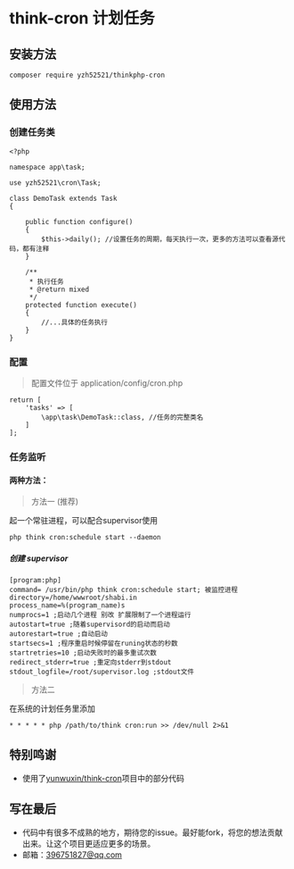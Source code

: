 # think-cron 计划任务

## 安装方法
```
composer require yzh52521/thinkphp-cron
```

## 使用方法

### 创建任务类

```
<?php

namespace app\task;

use yzh52521\cron\Task;

class DemoTask extends Task
{

    public function configure()
    {
        $this->daily(); //设置任务的周期，每天执行一次，更多的方法可以查看源代码，都有注释
    }

    /**
     * 执行任务
     * @return mixed
     */
    protected function execute()
    {
        //...具体的任务执行
    }
}

```

### 配置
> 配置文件位于 application/config/cron.php

```
return [
    'tasks' => [
        \app\task\DemoTask::class, //任务的完整类名
    ]
];
```

### 任务监听

#### 两种方法：

> 方法一 (推荐)

起一个常驻进程，可以配合supervisor使用
~~~
php think cron:schedule start --daemon
~~~
##### 创建 supervisor 
```
[program:php]
command= /usr/bin/php think cron:schedule start; 被监控进程
directory=/home/wwwroot/shabi.in
process_name=%(program_name)s
numprocs=1 ;启动几个进程 别改 扩展限制了一个进程运行
autostart=true ;随着supervisord的启动而启动
autorestart=true ;自动启动
startsecs=1 ;程序重启时候停留在runing状态的秒数
startretries=10 ;启动失败时的最多重试次数
redirect_stderr=true ;重定向stderr到stdout
stdout_logfile=/root/supervisor.log ;stdout文件
```

> 方法二

在系统的计划任务里添加
~~~
* * * * * php /path/to/think cron:run >> /dev/null 2>&1
~~~
## 特别鸣谢
- 使用了[yunwuxin/think-cron](https://packagist.org/packages/yunwuxin/think-cron/ "创建自定义指令")项目中的部分代码

## 写在最后
- 代码中有很多不成熟的地方，期待您的issue。最好能fork，将您的想法贡献出来。让这个项目更适应更多的场景。
- 邮箱：396751827@qq.com
